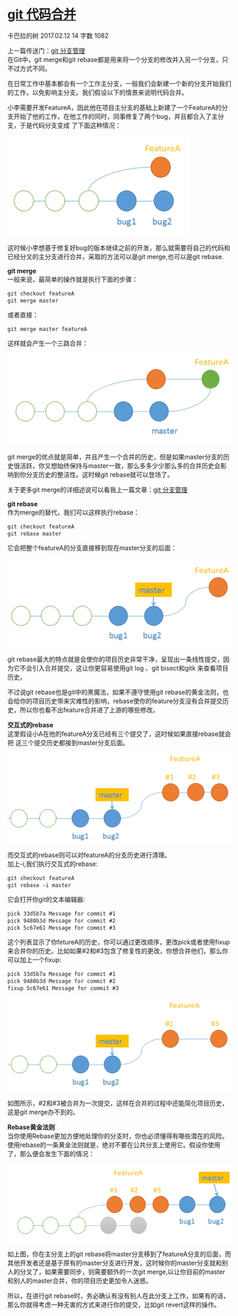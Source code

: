 # [git 代码合并](http://www.jianshu.com/p/b15574f50939)

卡巴拉的树  2017.02.12 14  字数 1082  

上一篇传送门：[git 分支管理][1]  
在Git中，git merge和git rebase都是用来将一个分支的修改并入另一个分支，只不过方式不同。

在日常工作中基本都会有一个工作主分支，一般我们会新建一个新的分支开始我们的工作，以免影响主分支。我们假设以下的情景来说明代码合并。

小李需要开发FeatureA，因此他在项目主分支的基础上新建了一个FeatureA的分支开始了他的工作，在他工作的同时，同事修复了两个bug，并且都合入了主分支，于是代码分支变成 了下面这种情况：

![分支状况][2]
  
这时候小李想基于修复好bug的版本继续之前的开发，那么就需要将自己的代码和已经分叉的主分支进行合并，采取的方法可以是git merge,也可以是git rebase.

**git merge**  
一般来说，最简单的操作就是执行下面的步骤：

    git checkout featureA
    git merge master

或者直接：

    git merge master featureA

这样就会产生一个三路合并：

![git merge][3]
  
git merge的优点就是简单，并且产生一个合并的历史，但是如果master分支的历史很活跃，你又想始终保持与master一致，那么多多少少那么多的合并历史会影响到你分支历史的整洁性。这时候git rebase就可以登场了。

关于更多git merge的详细述说可以看我上一篇文章：[git 分支管理][1]

**git rebase**  
作为merge的替代，我们可以这样执行rebase：

    git checkout featureA
    git rebase master

它会把整个featureA的分支直接移到现在master分支的后面：

![git rebase][4]
  
git rebase最大的特点就是会使你的项目历史非常干净，呈现出一条线性提交，因为它不会引入合并提交，这让你更容易使用git log 、git bisect和gitk 来查看项目历史。

不过说git rebase也是git中的黑魔法，如果不遵守使用git rebase的黄金法则，也会给你的项目历史带来灾难性的影响，rebase使你的feature分支没有合并提交历史，所以你也看不出feature合并进了上游的哪些修改。

**交互式的rebase**  
这里假设小A在他的featureA分支已经有三个提交了，这时候如果直接rebase就会把 这三个提交历史都接到master分支后面。

![带有三次提交历史的feature分支][5]
  
而交互式的rebase则可以对featureA的分支历史进行清理。  
加上-i,我们执行交互式的rebase:

    git checkout featureA
    git rebase -i master

它会打开你git的文本编辑器:

    pick 33d5b7a Message for commit #1
    pick 9480b3d Message for commit #2
    pick 5c67e61 Message for commit #3

这个列表显示了你fetureA的历史，你可以通过更改顺序，更改pick或者使用fixup来合并你的历史。比如如果#2和#3包含了修复性的更改，你想合并他们，那么你可以加上一个fixup:

    pick 33d5b7a Message for commit #1
    pick 9480b3d Message for commit #2
    fixup 5c67e61 Message for commit #3

![fixup][6]
  
如图所示，#2和#3被合并为一次提交，这样在合并的过程中还能简化项目历史，这是git merge办不到的。

**Rebase黄金法则**  
当你使用Rebase更加方便地处理你的分支时，你也必须懂得有哪些潜在的风险。使用rebase的一条黄金法则就是，绝对不要在公共分支上使用它。假设你使用了，那么便会发生下面的情况：

![在主分支上rebase][7]
  
如上图，你在主分支上的git rebase将master分支移到了featureA分支的后面，而其他开发者还是基于原有的master分支进行开发，这时候你的master分支就和别人的分叉了，如果需要同步，则需要额外的一次git merge,以让你目前的master和别人的master合并，你的项目历史更加令人迷惑。

所以，在进行git rebase时，务必确认有没有别人在此分支上工作，如果有的话，那么你就得考虑一种无害的方式来进行你的提交，比如git revert这样的操作。


[1]: http://www.jianshu.com/p/402131fe615c
[2]: ../img/5ef9d3f78af7f147.PNG
[3]: ../img/ea50ef194043781e.PNG
[4]: ../img/b9a5be802b44a680.PNG
[5]: ../img/5aacac5832fe0eb8.PNG
[6]: ../img/617c9fc30ff46635.PNG
[7]: ../img/34b6f720c460f2a0.PNG